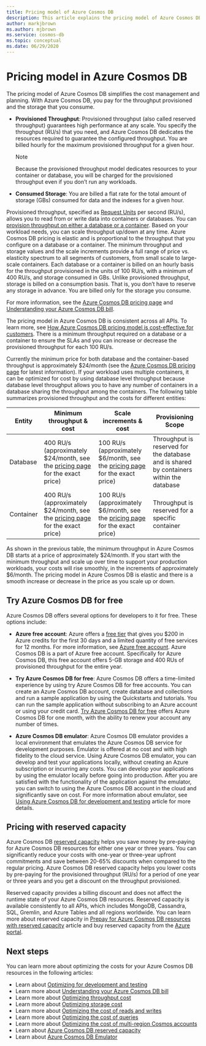 ```yaml
---
title: Pricing model of Azure Cosmos DB 
description: This article explains the pricing model of Azure Cosmos DB and how it simplifies your cost management and cost planning.
author: markjbrown
ms.author: mjbrown
ms.service: cosmos-db
ms.topic: conceptual
ms.date: 06/29/2020
---
```


# Pricing model in Azure Cosmos DB 

The pricing model of Azure Cosmos DB simplifies the cost management and planning. With Azure Cosmos DB, you pay for the throughput provisioned and the storage that you consume.

* **Provisioned Throughput**: Provisioned throughput (also called reserved throughput) guarantees high performance at any scale. You specify the throughput (RU/s) that you need, and Azure Cosmos DB dedicates the resources required to guarantee the configured throughput. You are billed hourly for the maximum provisioned throughput for a given hour.

   > [!NOTE]
   > Because the provisioned throughput model dedicates resources to your container or database, you will be charged for the provisioned throughput even if you don’t run any workloads.

* **Consumed Storage**: You are billed a flat rate for the total amount of storage (GBs) consumed for data and the indexes for a given hour.

Provisioned throughput, specified as [Request Units](request-units.md) per second (RU/s), allows you to read from or write data into containers or databases. You can [provision throughput on either a database or a container](set-throughput.md). Based on your workload needs, you can scale throughput up/down at any time. Azure Cosmos DB pricing is elastic and is proportional to the throughput that you configure on a database or a container. The minimum throughput and storage values and the scale increments provide a full range of price vs. elasticity spectrum to all segments of customers, from small scale to large-scale containers. Each database or a container is billed on an hourly basis for the throughput provisioned in the units of 100 RU/s, with a minimum of 400 RU/s, and storage consumed in GBs. Unlike provisioned throughput, storage is billed on a consumption basis. That is, you don’t have to reserve any storage in advance. You are billed only for the storage you consume.

For more information, see the [Azure Cosmos DB pricing page](https://azure.microsoft.com/pricing/details/cosmos-db/) and [Understanding your Azure Cosmos DB bill](understand-your-bill.md).

The pricing model in Azure Cosmos DB is consistent across all APIs. To learn more, see [How Azure Cosmos DB pricing model is cost-effective for customers](total-cost-ownership.md). There is a minimum throughput required on a database or a container to ensure the SLAs and you can increase or decrease the provisioned throughput for each 100 RU/s.

Currently the minimum price for both database and the container-based throughput is approximately $24/month (see the [Azure Cosmos DB pricing page](https://azure.microsoft.com/pricing/details/cosmos-db/) for latest information). If your workload uses multiple containers, it can be optimized for cost by using database level throughput because database level throughput allows you to have any number of containers in a database sharing the throughput among the containers. The following table summarizes  provisioned throughput and the costs for different entities:

|**Entity**  | **Minimum throughput & cost** |**Scale increments & cost** |**Provisioning Scope** |
|---------|---------|---------|-------|
|Database    | 400 RU/s (approximately $24/month, see the [pricing page](https://azure.microsoft.com/pricing/details/cosmos-db/) for the exact price)    | 100 RU/s (approximately $6/month, see the [pricing page](https://azure.microsoft.com/pricing/details/cosmos-db/) for the exact price)   |Throughput is reserved for the database and is shared by containers within the database |
|Container     | 400 RU/s (approximately $24/month, see the [pricing page](https://azure.microsoft.com/pricing/details/cosmos-db/) for the exact price)    | 100 RU/s (approximately $6/month, see the [pricing page](https://azure.microsoft.com/pricing/details/cosmos-db/) for the exact price)  |Throughput is reserved for a specific container |

As shown in the previous table, the minimum throughput in Azure Cosmos DB starts at a price of approximately $24/month. If you start with the minimum throughput and scale up over time to support your production workloads, your costs will rise smoothly, in the increments of approximately $6/month. The pricing model in Azure Cosmos DB is elastic and there is a smooth increase or decrease in the price as you scale up or down.

## Try Azure Cosmos DB for free

Azure Cosmos DB offers several options for developers to it for free. These options include:

* **Azure free account**: Azure offers a [free tier](https://azure.microsoft.com/free/) that gives you $200 in Azure credits for the first 30 days and a limited quantity of free services for 12 months. For more information, see [Azure free account](../cost-management-billing/manage/avoid-charges-free-account.md). Azure Cosmos DB is a part of Azure free account. Specifically for Azure Cosmos DB, this free account offers 5-GB storage and 400 RUs of provisioned throughput for the entire year. 

* **Try Azure Cosmos DB for free**: Azure Cosmos DB offers a time-limited experience by using try Azure Cosmos DB for free accounts. You can create an Azure Cosmos DB account, create database and collections and run a sample application by using the Quickstarts and tutorials. You can run the sample application without subscribing to an Azure account or using your credit card. [Try Azure Cosmos DB for free](https://azure.microsoft.com/try/cosmosdb/) offers Azure Cosmos DB for one month, with the ability to renew your account any number of times.

* **Azure Cosmos DB emulator**: Azure Cosmos DB emulator provides a local environment that emulates the Azure Cosmos DB service for development purposes. Emulator is offered at no cost and with high fidelity to the cloud service. Using Azure Cosmos DB emulator, you can develop and test your applications locally, without creating an Azure subscription or incurring any costs. You can develop your applications by using the emulator locally before going into production. After you are satisfied with the functionality of the application against the emulator, you can switch to using the Azure Cosmos DB account in the cloud and significantly save on cost. For more information about emulator, see [Using Azure Cosmos DB for development and testing](local-emulator.md) article for more details.

## Pricing with reserved capacity

Azure Cosmos DB [reserved capacity](cosmos-db-reserved-capacity.md) helps you save money by pre-paying for Azure Cosmos DB resources for either one year or three years. You can significantly reduce your costs with one-year or three-year upfront commitments and save between 20-65% discounts when compared to the regular pricing. Azure Cosmos DB reserved capacity helps you lower costs by pre-paying for the provisioned throughput (RU/s) for a period of one year or three years and you get a discount on the throughput provisioned. 

Reserved capacity provides a billing discount and does not affect the runtime state of your Azure Cosmos DB resources. Reserved capacity is available consistently to all APIs, which includes MongoDB, Cassandra, SQL, Gremlin, and Azure Tables and all regions worldwide. You can learn more about reserved capacity in [Prepay for Azure Cosmos DB resources with reserved capacity](cosmos-db-reserved-capacity.md) article and buy reserved capacity from the [Azure portal](https://portal.azure.com/).

## Next steps

You can learn more about optimizing the costs for your Azure Cosmos DB resources in the following articles:

* Learn about [Optimizing for development and testing](optimize-dev-test.md)
* Learn more about [Understanding your Azure Cosmos DB bill](understand-your-bill.md)
* Learn more about [Optimizing throughput cost](optimize-cost-throughput.md)
* Learn more about [Optimizing storage cost](optimize-cost-storage.md)
* Learn more about [Optimizing the cost of reads and writes](optimize-cost-reads-writes.md)
* Learn more about [Optimizing the cost of queries](optimize-cost-queries.md)
* Learn more about [Optimizing the cost of multi-region Cosmos accounts](optimize-cost-regions.md)
* Learn about [Azure Cosmos DB reserved capacity](cosmos-db-reserved-capacity.md)
* Learn about [Azure Cosmos DB Emulator](local-emulator.md)
